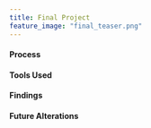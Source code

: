```yaml
---
title: Final Project
feature_image: "final_teaser.png"
---
```


#### Process

#### Tools Used

#### Findings

#### Future Alterations
